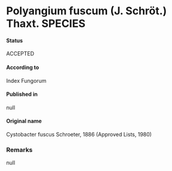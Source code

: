 Polyangium fuscum (J. Schröt.) Thaxt. SPECIES
=======

#### Status
ACCEPTED

#### According to
Index Fungorum

#### Published in
null

#### Original name
Cystobacter fuscus Schroeter, 1886 (Approved Lists, 1980)

### Remarks
null